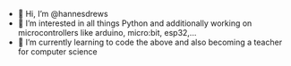 - 👋 Hi, I’m @hannesdrews
- 👀 I’m interested in all things Python and additionally working on microcontrollers like arduino, micro:bit, esp32,...
- 🌱 I’m currently learning to code the above and also becoming a teacher for computer science
